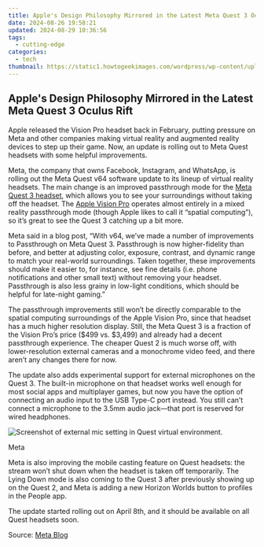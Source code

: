 ```yaml
---
title: Apple's Design Philosophy Mirrored in the Latest Meta Quest 3 Oculus Rift
date: 2024-08-26 19:58:21
updated: 2024-08-29 10:36:56
tags:
  - cutting-edge
categories:
  - tech
thumbnail: https://static1.howtogeekimages.com/wordpress/wp-content/uploads/wm/2023/10/hand-holding-the-quest-3-1.JPG
---
```


## Apple's Design Philosophy Mirrored in the Latest Meta Quest 3 Oculus Rift

Apple released the Vision Pro headset back in February, putting pressure on Meta and other companies making virtual reality and augmented reality devices to step up their game. Now, an update is rolling out to Meta Quest headsets with some helpful improvements.

 Meta, the company that owns Facebook, Instagram, and WhatsApp, is rolling out the Meta Quest v64 software update to its lineup of virtual reality headsets. The main change is an improved passthrough mode for the [Meta Quest 3 headset](https://article-helps.techidaily.com/new-securing-the-title-top-5-hmds-for-drone-pilots-for-2024/), which allows you to see your surroundings without taking off the headset. The [Apple Vision Pro](https://tiktok-videos.techidaily.com/formulating-a-heartfelt-tiktok-epilogue-for-2024/) operates almost entirely in a mixed reality passthrough mode (though Apple likes to call it “spatial computing”), so it’s great to see the Quest 3 catching up a bit more.

 Meta said in a blog post, “With v64, we’ve made a number of improvements to Passthrough on Meta Quest 3\. Passthrough is now higher-fidelity than before, and better at adjusting color, exposure, contrast, and dynamic range to match your real-world surroundings. Taken together, these improvements should make it easier to, for instance, see fine details (i.e. phone notifications and other small text) without removing your headset. Passthrough is also less grainy in low-light conditions, which should be helpful for late-night gaming.”

 The passthrough improvements still won’t be directly comparable to the spatial computing surroundings of the Apple Vision Pro, since that headset has a much higher resolution display. Still, the Meta Quest 3 is a fraction of the Vision Pro’s price ($499 vs. $3,499) and already had a decent passthrough experience. The cheaper Quest 2 is much worse off, with lower-resolution external cameras and a monochrome video feed, and there aren’t any changes there for now.

 The update also adds experimental support for external microphones on the Quest 3\. The built-in microphone on that headset works well enough for most social apps and multiplayer games, but now you have the option of connecting an audio input to the USB Type-C port instead. You still can’t connect a microphone to the 3.5mm audio jack—that port is reserved for wired headphones.

![Screenshot of external mic setting in Quest virtual environment.](https://static1.howtogeekimages.com/wordpress/wp-content/uploads/2024/04/423715668_382067934657462_5576215747927304603_n-large.png) 

Meta

 Meta is also improving the mobile casting feature on Quest headsets: the stream won’t shut down when the headset is taken off temporarily. The Lying Down mode is also coming to the Quest 3 after previously showing up on the Quest 2, and Meta is adding a new Horizon Worlds button to profiles in the People app.

 The update started rolling out on April 8th, and it should be available on all Quest headsets soon.

 Source: [Meta Blog](https://www.meta.com/blog/quest/meta-quest-v64-update-passthrough-improvements-external-microphones/)

<ins class="adsbygoogle"
     style="display:block"
     data-ad-format="autorelaxed"
     data-ad-client="ca-pub-7571918770474297"
     data-ad-slot="1223367746"></ins>



<ins class="adsbygoogle"
     style="display:block"
     data-ad-client="ca-pub-7571918770474297"
     data-ad-slot="8358498916"
     data-ad-format="auto"
     data-full-width-responsive="true"></ins>
